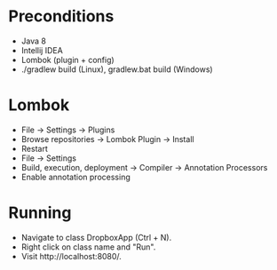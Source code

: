 # Preconditions
* Java 8
* Intellij IDEA
* Lombok (plugin + config)
* ./gradlew build (Linux), gradlew.bat build (Windows)

# Lombok
* File -> Settings -> Plugins
* Browse repositories -> Lombok Plugin -> Install
* Restart
* File -> Settings
* Build, execution, deployment -> Compiler -> Annotation Processors
* Enable annotation processing

# Running
* Navigate to class DropboxApp (Ctrl + N).
* Right click on class name and "Run".
* Visit http://localhost:8080/.
